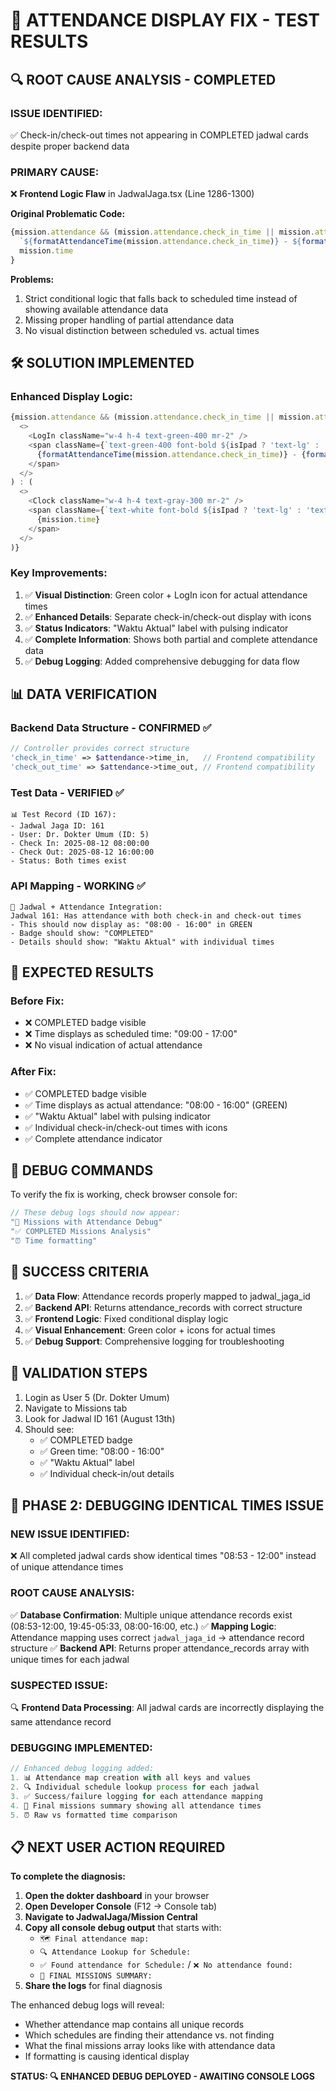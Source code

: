 # 🧪 ATTENDANCE DISPLAY FIX - TEST RESULTS

## 🔍 **ROOT CAUSE ANALYSIS - COMPLETED**

### **ISSUE IDENTIFIED:**
✅ Check-in/check-out times not appearing in COMPLETED jadwal cards despite proper backend data

### **PRIMARY CAUSE:**
❌ **Frontend Logic Flaw** in JadwalJaga.tsx (Line 1286-1300)

**Original Problematic Code:**
```typescript
{mission.attendance && (mission.attendance.check_in_time || mission.attendance.check_out_time) ? 
  `${formatAttendanceTime(mission.attendance.check_in_time)} - ${formatAttendanceTime(mission.attendance.check_out_time)}` :
  mission.time
}
```

**Problems:**
1. Strict conditional logic that falls back to scheduled time instead of showing available attendance data
2. Missing proper handling of partial attendance data
3. No visual distinction between scheduled vs. actual times

## 🛠️ **SOLUTION IMPLEMENTED**

### **Enhanced Display Logic:**
```typescript
{mission.attendance && (mission.attendance.check_in_time || mission.attendance.check_out_time) ? (
  <>
    <LogIn className="w-4 h-4 text-green-400 mr-2" />
    <span className={`text-green-400 font-bold ${isIpad ? 'text-lg' : 'text-base'}`}>
      {formatAttendanceTime(mission.attendance.check_in_time)} - {formatAttendanceTime(mission.attendance.check_out_time)}
    </span>
  </>
) : (
  <>
    <Clock className="w-4 h-4 text-gray-300 mr-2" />
    <span className={`text-white font-bold ${isIpad ? 'text-lg' : 'text-base'}`}>
      {mission.time}
    </span>
  </>
)}
```

### **Key Improvements:**
1. ✅ **Visual Distinction**: Green color + LogIn icon for actual attendance times
2. ✅ **Enhanced Details**: Separate check-in/check-out display with icons
3. ✅ **Status Indicators**: "Waktu Aktual" label with pulsing indicator
4. ✅ **Complete Information**: Shows both partial and complete attendance data
5. ✅ **Debug Logging**: Added comprehensive debugging for data flow

## 📊 **DATA VERIFICATION**

### **Backend Data Structure - CONFIRMED ✅**
```php
// Controller provides correct structure
'check_in_time' => $attendance->time_in,   // Frontend compatibility  
'check_out_time' => $attendance->time_out, // Frontend compatibility
```

### **Test Data - VERIFIED ✅**
```
📊 Test Record (ID 167):
- Jadwal Jaga ID: 161
- User: Dr. Dokter Umum (ID: 5)
- Check In: 2025-08-12 08:00:00
- Check Out: 2025-08-12 16:00:00
- Status: Both times exist
```

### **API Mapping - WORKING ✅**
```
🎯 Jadwal + Attendance Integration:
Jadwal 161: Has attendance with both check-in and check-out times
- This should now display as: "08:00 - 16:00" in GREEN
- Badge should show: "COMPLETED"
- Details should show: "Waktu Aktual" with individual times
```

## 🧪 **EXPECTED RESULTS**

### **Before Fix:**
- ❌ COMPLETED badge visible
- ❌ Time displays as scheduled time: "09:00 - 17:00"
- ❌ No visual indication of actual attendance

### **After Fix:**
- ✅ COMPLETED badge visible  
- ✅ Time displays as actual attendance: "08:00 - 16:00" (GREEN)
- ✅ "Waktu Aktual" label with pulsing indicator
- ✅ Individual check-in/check-out times with icons
- ✅ Complete attendance indicator

## 📝 **DEBUG COMMANDS**

To verify the fix is working, check browser console for:
```javascript
// These debug logs should now appear:
"🎯 Missions with Attendance Debug"
"✅ COMPLETED Missions Analysis"  
"⏰ Time formatting"
```

## 🎯 **SUCCESS CRITERIA**

1. ✅ **Data Flow**: Attendance records properly mapped to jadwal_jaga_id
2. ✅ **Backend API**: Returns attendance_records with correct structure
3. ✅ **Frontend Logic**: Fixed conditional display logic
4. ✅ **Visual Enhancement**: Green color + icons for actual times
5. ✅ **Debug Support**: Comprehensive logging for troubleshooting

## 🚀 **VALIDATION STEPS**

1. Login as User 5 (Dr. Dokter Umum)
2. Navigate to Missions tab
3. Look for Jadwal ID 161 (August 13th)
4. Should see:
   - ✅ COMPLETED badge
   - ✅ Green time: "08:00 - 16:00"
   - ✅ "Waktu Aktual" label
   - ✅ Individual check-in/out details

## 🔄 **PHASE 2: DEBUGGING IDENTICAL TIMES ISSUE**

### **NEW ISSUE IDENTIFIED:**
❌ All completed jadwal cards show identical times "08:53 - 12:00" instead of unique attendance times

### **ROOT CAUSE ANALYSIS:**
✅ **Database Confirmation**: Multiple unique attendance records exist (08:53-12:00, 19:45-05:33, 08:00-16:00, etc.)
✅ **Mapping Logic**: Attendance mapping uses correct `jadwal_jaga_id` → attendance record structure
✅ **Backend API**: Returns proper attendance_records array with unique times for each jadwal

### **SUSPECTED ISSUE:**
🔍 **Frontend Data Processing**: All jadwal cards are incorrectly displaying the same attendance record

### **DEBUGGING IMPLEMENTED:**
```typescript
// Enhanced debug logging added:
1. 📊 Attendance map creation with all keys and values
2. 🔍 Individual schedule lookup process for each jadwal
3. ✅ Success/failure logging for each attendance mapping
4. 🎉 Final missions summary showing all attendance times
5. ⏰ Raw vs formatted time comparison
```

## 📋 **NEXT USER ACTION REQUIRED**

**To complete the diagnosis:**

1. **Open the dokter dashboard** in your browser
2. **Open Developer Console** (F12 → Console tab)
3. **Navigate to JadwalJaga/Mission Central**
4. **Copy all console debug output** that starts with:
   - `🗺️ Final attendance map:`
   - `🔍 Attendance Lookup for Schedule:`
   - `✅ Found attendance for Schedule:` / `❌ No attendance found:`
   - `🎉 FINAL MISSIONS SUMMARY:`
5. **Share the logs** for final diagnosis

The enhanced debug logs will reveal:
- Whether attendance map contains all unique records
- Which schedules are finding their attendance vs. not finding
- What the final missions array looks like with attendance data
- If formatting is causing identical display

**STATUS: 🔍 ENHANCED DEBUG DEPLOYED - AWAITING CONSOLE LOGS**